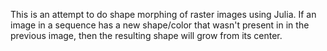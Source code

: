 This is an attempt to do shape morphing of raster images using Julia.
If an image in a sequence has a new shape/color that wasn't present in in the previous image, then the resulting shape will grow from its center.
